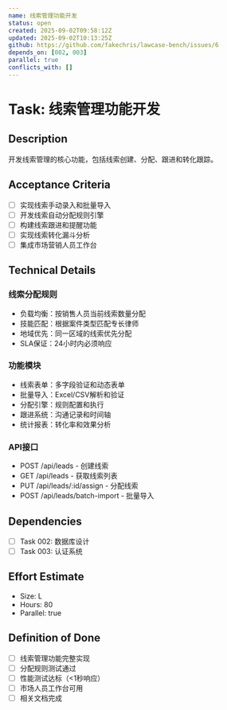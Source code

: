 ```yaml
---
name: 线索管理功能开发
status: open
created: 2025-09-02T09:58:12Z
updated: 2025-09-02T10:13:25Z
github: https://github.com/fakechris/lawcase-bench/issues/6
depends_on: [002, 003]
parallel: true
conflicts_with: []
---
```


# Task: 线索管理功能开发

## Description

开发线索管理的核心功能，包括线索创建、分配、跟进和转化跟踪。

## Acceptance Criteria

- [ ] 实现线索手动录入和批量导入
- [ ] 开发线索自动分配规则引擎
- [ ] 构建线索跟进和提醒功能
- [ ] 实现线索转化漏斗分析
- [ ] 集成市场营销人员工作台

## Technical Details

### 线索分配规则

- 负载均衡：按销售人员当前线索数量分配
- 技能匹配：根据案件类型匹配专长律师
- 地域优先：同一区域的线索优先分配
- SLA保证：24小时内必须响应

### 功能模块

- 线索表单：多字段验证和动态表单
- 批量导入：Excel/CSV解析和验证
- 分配引擎：规则配置和执行
- 跟进系统：沟通记录和时间轴
- 统计报表：转化率和效果分析

### API接口

- POST /api/leads - 创建线索
- GET /api/leads - 获取线索列表
- PUT /api/leads/:id/assign - 分配线索
- POST /api/leads/batch-import - 批量导入

## Dependencies

- [ ] Task 002: 数据库设计
- [ ] Task 003: 认证系统

## Effort Estimate

- Size: L
- Hours: 80
- Parallel: true

## Definition of Done

- [ ] 线索管理功能完整实现
- [ ] 分配规则测试通过
- [ ] 性能测试达标（<1秒响应）
- [ ] 市场人员工作台可用
- [ ] 相关文档完成
